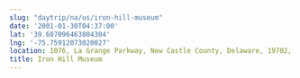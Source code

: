 ```yaml
---
slug: "daytrip/na/us/iron-hill-museum"
date: '2001-01-30T04:37:00'
lat: '39.607096463804304'
lng: '-75.75912073020027'
location: 1076, La Grange Parkway, New Castle County, Delaware, 19702, United States
title: Iron Hill Museum
---
```



